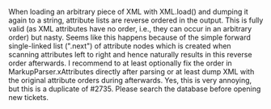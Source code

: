 When loading an arbitrary piece of XML with XML.load() and dumping it again to a string, attribute lists are reverse ordered in the output. This is fully valid (as XML attributes have no order, i.e., they can occur in an arbitrary order) but nasty. Seems like this happens because of the simple forward single-linked list (".next") of attribute nodes which is created when scanning attributes left to right and hence naturally results in this reverse order afterwards. I recommend to at least optionally fix the order in MarkupParser.xAttributes directly after parsing or at least dump XML with the original attribute orders during afterwards. 
Yes, this is very annoying, but this is a duplicate of #2735.  Please search the database before opening new tickets.
